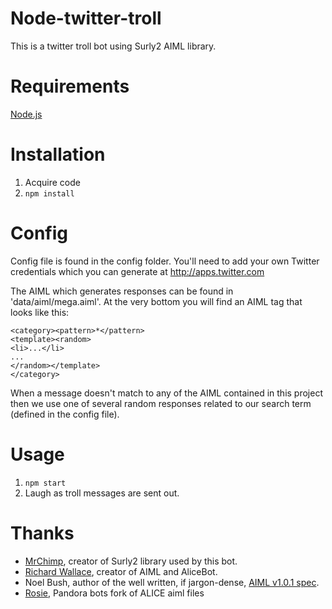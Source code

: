 Node-twitter-troll
======

This is a twitter troll bot using Surly2 AIML library.

Requirements
============

[Node.js](https://nodejs.org/)


Installation
============

 1. Acquire code
 2. `npm install`


Config
======

Config file is found in the config folder. You'll need to add your own Twitter credentials which you can generate at http://apps.twitter.com

The AIML which generates responses can be found in 'data/aiml/mega.aiml'. At the very bottom you will find an AIML tag that looks like this:

```
<category><pattern>*</pattern>
<template><random>
<li>...</li>
...
</random></template>
</category>
```

When a message doesn't match to any of the AIML contained in this project then we use one of several random responses related to our search term (defined in the config file).

Usage
=====

1. `npm start`
2. Laugh as troll messages are sent out. 

Thanks
======

* [MrChimp](http://www.github.com/surly2), creator of Surly2 library used by this bot.
* [Richard Wallace](http://www.alicebot.org/bios/richardwallace.html), creator of AIML and AliceBot.
* Noel Bush, author of the well written, if jargon-dense, [AIML v1.0.1 spec](http://www.alicebot.org/TR/2001/WD-aiml/).
* [Rosie](https://github.com/pandorabots/rosie/tree/master/lib/aiml), Pandora bots fork of ALICE aiml files
